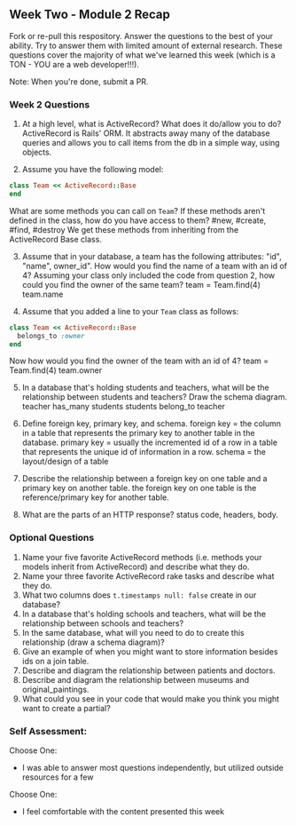 ## Week Two - Module 2 Recap

Fork or re-pull this respository. Answer the questions to the best of your ability. Try to answer them with limited amount of external research. These questions cover the majority of what we've learned this week (which is a TON - YOU are a web developer!!!). 

Note: When you're done, submit a PR.


### Week 2 Questions

1. At a high level, what is ActiveRecord? What does it do/allow you to do?
ActiveRecord is Rails' ORM. It abstracts away many of the database queries and allows you to call items from the db in a simple way, using objects.

2. Assume you have the following model:

```ruby
class Team << ActiveRecord::Base
end
```

What are some methods you can call on `Team`? If these methods aren't defined in the class, how do you have access to them?
#new, #create, #find, #destroy
We get these methods from inheriting from the ActiveRecord Base class.

3. Assume that in your database, a team has the following attributes: "id", "name", owner_id". How would you find the name of a team with an id of 4? Assuming your class only included the code from question 2, how could you find the owner of the same team?
team = Team.find(4)
team.name

4. Assume that you added a line to your `Team` class as follows:

```ruby
class Team << ActiveRecord::Base
  belongs_to :owner
end
```

Now how would you find the owner of the team with an id of 4?
team = Team.find(4)
team.owner

5. In a database that's holding students and teachers, what will be the relationship between students and teachers? Draw the schema diagram.
teacher has_many students
students belong_to teacher

6. Define foreign key, primary key, and schema.
foreign key = the column in a table that represents the primary key to another table in the database.
primary key = usually the incremented id of a row in a table that represents the unique id of information in a row.
schema = the layout/design of a table

7. Describe the relationship between a foreign key on one table and a primary key on another table.
the foreign key on one table is the reference/primary key for another table.

8. What are the parts of an HTTP response?
status code, headers, body.

### Optional Questions

1. Name your five favorite ActiveRecord methods (i.e. methods your models inherit from ActiveRecord) and describe what they do.
2. Name your three favorite ActiveRecord rake tasks and describe what they do.
3. What two columns does `t.timestamps null: false` create in our database?
4. In a database that's holding schools and teachers, what will be the relationship between schools and teachers?
5. In the same database, what will you need to do to create this relationship (draw a schema diagram)?
6. Give an example of when you might want to store information besides ids on a join table.
7. Describe and diagram the relationship between patients and doctors.
8. Describe and diagram the relationship between museums and original_paintings.
9. What could you see in your code that would make you think you might want to create a partial?

### Self Assessment:
Choose One:
* I was able to answer most questions independently, but utilized outside resources for a few

Choose One:
* I feel comfortable with the content presented this week
